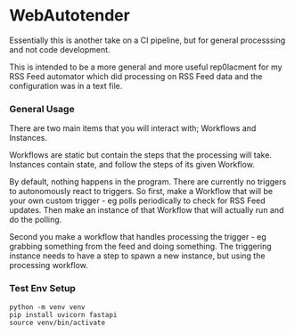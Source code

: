 # WebAutotender
Essentially this is another take on a CI pipeline, but for general processsing and not code development.

This is intended to be a more general and more useful rep0lacment for my RSS Feed automator which did processing on RSS Feed data and the configuration was in a text file.

### General Usage

There are two main items that you will interact with; Workflows and Instances.

Workflows are static but contain the steps that the processing will take.
Instances contain state, and follow the steps of its given Workflow.

By default, nothing happens in the program. There are currently no triggers to autonomously react to triggers.
So first, make a Workflow that will be your own custom trigger - eg polls periodically to check for RSS Feed updates.
Then make an instance of that Workflow that will actually run and do the polling.

Second you make a workflow that handles processing the trigger - eg grabbing something from the feed and doing something.
The triggering instance needs to have a step to spawn a new instance, but using the processing workflow.

### Test Env Setup
```
python -m venv venv
pip install uvicorn fastapi
source venv/bin/activate
```
